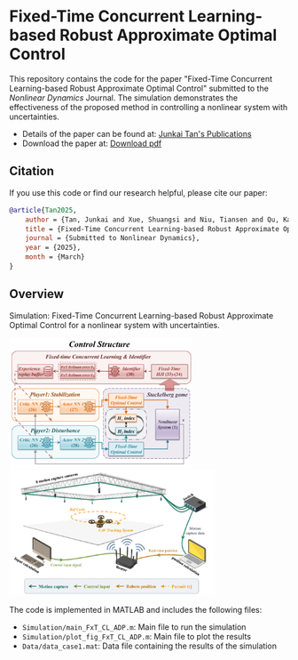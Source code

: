 # Fixed-Time Concurrent Learning-based Robust Approximate Optimal Control

This repository contains the code for the paper "Fixed-Time Concurrent Learning-based Robust Approximate Optimal Control" submitted to the *Nonlinear Dynamics* Journal. The simulation demonstrates the effectiveness of the proposed method in controlling a nonlinear system with uncertainties.

+ Details of the paper can be found at: [Junkai Tan's Publications](https://tanjunkai2001.github.io/publications/)
+ Download the paper at: [Download pdf](https://tanjunkai2001.github.io/assets/Unmanned%20aerial-ground%20vehicle%20finite-time%20docking%20control%20via%20pursuit-evasion%20games.pdf)

## Citation

If you use this code or find our research helpful, please cite our paper:

```bibtex
@article{Tan2025,
    author = {Tan, Junkai and Xue, Shuangsi and Niu, Tiansen and Qu, Kai and Cao, Hui and Chen, Badong},
    title = {Fixed-Time Concurrent Learning-based Robust Approximate Optimal Control},
    journal = {Submitted to Nonlinear Dynamics},
    year = {2025},
    month = {March}
}
```
<!-- ,
    doi = {10.1007/s11071-025-11021-6},
    url = {https://doi.org/10.1007/s11071-025-11021-6} -->
## Overview

Simulation: Fixed-Time Concurrent Learning-based Robust Approximate Optimal Control for a nonlinear system with uncertainties.

<img src="Structure_V3.png" alt="structure" width="330"/>
<img src="sketch.png" alt="Hardware sketch" width="370"/>

The code is implemented in MATLAB and includes the following files:
- `Simulation/main_FxT_CL_ADP.m`: Main file to run the simulation
- `Simulation/plot_fig_FxT_CL_ADP.m`: Main file to plot the results
- `Data/data_case1.mat`: Data file containing the results of the simulation
